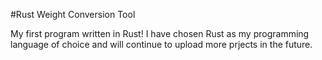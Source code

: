 #Rust Weight Conversion Tool

My first program written in Rust! I have chosen Rust as my programming language of choice and will continue to upload more prjects in the future.
